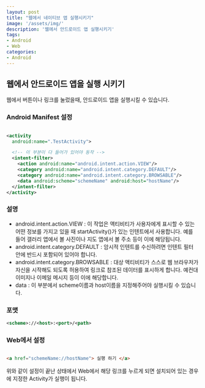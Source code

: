 ```yaml
---
layout: post
title: "웹에서 네이티브 앱 실행시키기"
image: '/assets/img/'
description: '웹에서 안드로이드 앱 실행시키기'
tags:
- Android
- Web
categories:
- Android
---
```


## 웹에서 안드로이드 앱을 실행 시키기
웹에서 버튼이나 링크를 눌렀을때, 안드로이드 앱을 실행시킬 수 있습니다.

### Android Manifest 설정

```xml

<activity
  android:name=".TestActivity">

  <!-- 이 부분이 다 들어가 있어야 동작 -->
  <intent-filter>
    <action android:name="android.intent.action.VIEW"/>
    <category android:name="android.intent.category.DEFAULT"/>
    <category android:name="android.intent.category.BROWSABLE"/>
    <data android:scheme="schemeName" android:host="hostName"/>
  </intent-filter>
</activity>

```

### 설명
- android.intent.action.VIEW : 이 작업은 액티비티가 사용자에게 표시할 수 있는 어떤 정보를 가지고 있을 때 startActivity()가 있는 인텐트에서 사용합니다. 예를 들어 갤러리 앱에서 볼 사진이나 지도 앱에서 볼 주소 등이 이에 해당됩니다.
- android.intent.category.DEFAULT : 암시적 인텐트를 수신하려면 인텐트 필터 안에 반드시 포함되어 있어야 합니다.
- android.intent.category.BROWSABLE : 대상 액티비티가 스스로 웹 브라우저가 자신을 시작해도 되도록 허용하여 링크로 참조된 데이터를 표시하게 합니다. 예컨대 이미지나 이메일 메시지 등이 이에 해당합니다.
- data : 이 부분에서 scheme이름과 host이름을 지정해주어야 실행시킬 수 있습니다.

### <data> 포맷

```xml
<scheme>://<host>:<port>/<path>
```


### Web에서 설정

```html

<a href="schemeName://hostName"> 실행 하기 </a>

```


위와 같이 설정이 끝난 상태에서 Web에서 해당 링크를 누르게 되면 설치되어 있는 경우에 지정한 Activity가 실행이 됩니다.
